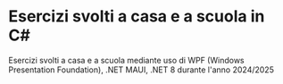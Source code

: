 # Esercizi svolti a casa e a scuola in C# 
Esercizi svolti a casa e a scuola mediante uso di WPF (Windows Presentation Foundation), .NET MAUI, .NET 8 durante l'anno 2024/2025
